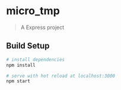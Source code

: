 # micro_tmp

> A Express project

## Build Setup

``` bash
# install dependencies
npm install

# serve with hot reload at localhost:3000
npm start
